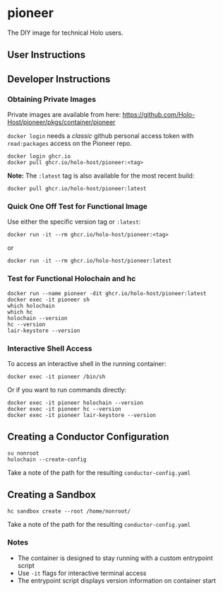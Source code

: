 # pioneer
The DIY image for technical Holo users.

## User Instructions



## Developer Instructions
### Obtaining Private Images
Private images are available from here:
https://github.com/Holo-Host/pioneer/pkgs/container/pioneer

`docker login` needs a *classic* github personal access token with `read:packages` access on the Pioneer repo.

```
docker login ghcr.io
docker pull ghcr.io/holo-host/pioneer:<tag>
```

**Note:** The `:latest` tag is also available for the most recent build:
```
docker pull ghcr.io/holo-host/pioneer:latest
```

### Quick One Off Test for Functional Image
Use either the specific version tag or `:latest`:
```
docker run -it --rm ghcr.io/holo-host/pioneer:<tag>
```
or
```
docker run -it --rm ghcr.io/holo-host/pioneer:latest
```

### Test for Functional Holochain and hc
```
docker run --name pioneer -dit ghcr.io/holo-host/pioneer:latest
docker exec -it pioneer sh
which holochain
which hc
holochain --version
hc --version
lair-keystore --version
```

### Interactive Shell Access
To access an interactive shell in the running container:
```
docker exec -it pioneer /bin/sh
```

Or if you want to run commands directly:
```
docker exec -it pioneer holochain --version
docker exec -it pioneer hc --version
docker exec -it pioneer lair-keystore --version
```

## Creating a Conductor Configuration
```
su nonroot
holochain --create-config
```
Take a note of the path for the resulting `conductor-config.yaml`

## Creating a Sandbox
```
hc sandbox create --root /home/nonroot/
```

Take a note of the path for the resulting `conductor-config.yaml`

### Notes
- The container is designed to stay running with a custom entrypoint script
- Use `-it` flags for interactive terminal access
- The entrypoint script displays version information on container start

